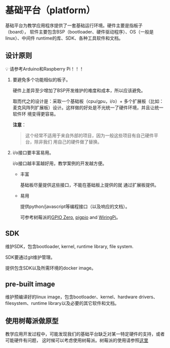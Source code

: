 # 基础平台（platform）

基础平台为教学应用程序提供了一套基础运行环境。硬件主要是指板子（board），
软件主要包含BSP（bootloader、硬件驱动程序）、OS（一般是linux）、中间件
runtime的库、SDK、各种工具软件和文档。

## 设计原则
:bulb: 请参考Arduino和Raspberry Pi！！！

1. 要避免多个功能相似的板子。

    硬件上差异至少增加了BSP开发维护的难度和成本，所以应该避免。

    取而代之的设计是：采取一个基础板（cpu/gpu，i/o）+ 多个扩展板（比如：
    麦克风阵列扩展板）设计。这样做的好处是不光统一了硬件环境，并且让统一软件环
    境变得更容易。

    **注意**：
    > 这个经常不适用于来自外部的项目，因为一般这些项目有自己硬件平台，除非我们
    > 用自己的硬件做了替换。

2. i/o接口要丰富易用。

   i/o接口越丰富越好用，教学案例的开发越方便。

   * 丰富

     基础板尽量提供这些接口，不能在基础板上提供的就 通过扩展板提供。
    
   * 易用

     提供python/javascript等编程接口（以及响应的文档）。

     可参考树莓派的[GPIO Zero](https://gpiozero.readthedocs.io/en/stable/), 
     [pigpio](http://abyz.me.uk/rpi/pigpio/) and [WiringPi](http://wiringpi.com/)。

## SDK

维护SDK，包含bootloader, kernel, runtime library, file system.

SDK要通过git维护管理。

提供包含SDK以及所需环境的docker image。

## pre-built image

维护预编译好的linux image，包含bootloader、kernel、hardware drivers、filesystem、runtime library以及必要的其它软件和文档。

## 使用树莓派做原型

教学应用开发过程中，可能发现我们的基础平台缺乏对某一特定硬件的支持，或者可能硬件有问题，
这时候可以考虑使用树莓派。树莓派的使用请参照[这里](raspi.md)